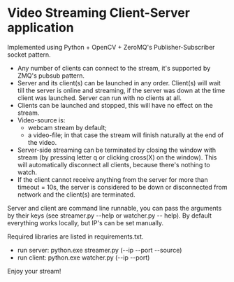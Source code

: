 # Video Streaming Client-Server application

Implemented using Python + OpenCV + ZeroMQ's Publisher-Subscriber socket pattern.
 
- Any number of clients can connect to the stream, it's supported by ZMQ's pubsub pattern.
- Server and its client(s) can be launched in any order. Client(s) will wait till the server is online and streaming, if the server was down at the time client was launched. Server can run with no clients at all.
- Clients can be launched and stopped, this will have no effect on the stream.
- Video-source is:
  - webcam stream by default;
  - a video-file; in that case the stream will finish naturally at the end of the video.
- Server-side streaming can be terminated by closing the window with stream (by pressinq letter q or clicking cross(X) on the window). This will automatically disconnect all clients, because there's nothing to watch.
- If the client cannot receive anything from the server for more than timeout = 10s, the server is considered to be down or disconnected from network and the client(s) are terminated.

Server and client are command line runnable, you can pass the arguments by their keys (see streamer.py --help or watcher.py -- help). By default everything works locally, but IP's can be set manually.

Required libraries are listed in requirements.txt.
- run server: python.exe streamer.py (--ip --port --source)
- run client: python.exe watcher.py (--ip --port)

Enjoy your stream!
